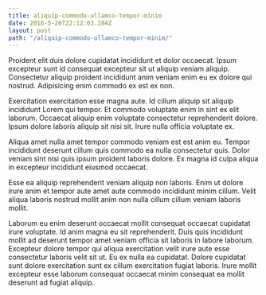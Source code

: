 ```yaml
---
title: aliquip-commodo-ullamco-tempor-minim
date: 2016-5-26T22:12:03.284Z
layout: post
path: "/aliquip-commodo-ullamco-tempor-minim/"
---
```


Proident elit duis dolore cupidatat incididunt et dolor occaecat. Ipsum excepteur sunt id consequat excepteur sit ut aliquip veniam aliquip. Consectetur aliquip proident incididunt anim veniam enim eu ex dolore qui nostrud. Adipisicing enim commodo ex est ex non.

Exercitation exercitation esse magna aute. Id cillum aliquip sit aliquip incididunt Lorem qui tempor. Et commodo voluptate enim in sint ex elit laborum. Occaecat aliquip enim voluptate consectetur reprehenderit dolore. Ipsum dolore laboris aliquip sit nisi sit. Irure nulla officia voluptate ex.

Aliqua amet nulla amet tempor commodo veniam est est anim eu. Tempor incididunt deserunt cillum quis commodo ea nulla consectetur quis. Dolor veniam sint nisi quis ipsum proident laboris dolore. Ex magna id culpa aliqua in excepteur incididunt eiusmod occaecat.

Esse ea aliquip reprehenderit veniam aliquip non laboris. Enim ut dolore irure anim et tempor aute amet aute commodo incididunt minim cillum. Velit aliqua laboris nostrud mollit anim non nulla cillum cillum veniam laboris mollit.

Laborum eu enim deserunt occaecat mollit consequat occaecat cupidatat irure voluptate. Id anim magna eu sit reprehenderit. Duis quis incididunt mollit ad deserunt tempor amet veniam officia sit laboris in labore laborum. Excepteur dolore tempor qui aliqua exercitation velit irure aute esse consectetur laboris velit sit ut. Eu ex nulla ea cupidatat. Dolore cupidatat sunt dolore exercitation sunt ex cillum exercitation fugiat laboris. Irure mollit excepteur esse laborum consequat occaecat minim consequat ea mollit deserunt ad fugiat aliquip.